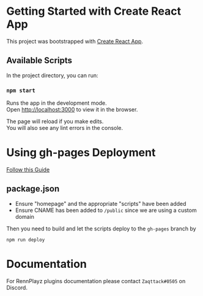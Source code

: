 # Getting Started with Create React App

This project was bootstrapped with [Create React App](https://github.com/facebook/create-react-app).

## Available Scripts

In the project directory, you can run:

### `npm start`

Runs the app in the development mode.\
Open [http://localhost:3000](http://localhost:3000) to view it in the browser.

The page will reload if you make edits.\
You will also see any lint errors in the console.

# Using gh-pages Deployment

[Follow this Guide](https://create-react-app.dev/docs/deployment/#github-pages)

## package.json

- Ensure "homepage" and the appropriate "scripts" have been added
- Ensure CNAME has been added to `/public` since we are using a custom domain

Then you need to build and let the scripts deploy to the `gh-pages` branch by
```
npm run deploy
```

# Documentation

For RennPlayz plugins documentation please contact `Zaqttack#0505` on Discord.